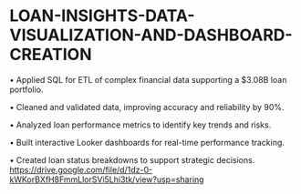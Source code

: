 # LOAN-INSIGHTS-DATA-VISUALIZATION-AND-DASHBOARD-CREATION
• Applied SQL for ETL of complex financial data supporting a $3.08B loan portfolio.

• Cleaned and validated data, improving accuracy and reliability by 90%.

• Analyzed loan performance metrics to identify key trends and risks.

• Built interactive Looker dashboards for real-time performance tracking.

• Created loan status breakdowns to support strategic decisions.
https://drive.google.com/file/d/1dz-0-kWKorBXfH8FmmLlorSVi5Lhi3tk/view?usp=sharing
